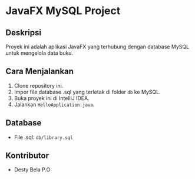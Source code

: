 # JavaFX MySQL Project

## Deskripsi
Proyek ini adalah aplikasi JavaFX yang terhubung dengan database MySQL untuk mengelola data buku.

## Cara Menjalankan
1. Clone repository ini.
2. Impor file database .sql yang terletak di folder `db` ke MySQL.
3. Buka proyek ini di IntelliJ IDEA.
4. Jalankan `HelloApplication.java`.

## Database
- File .sql: `db/library.sql`

## Kontributor
- Desty Bela P.O
